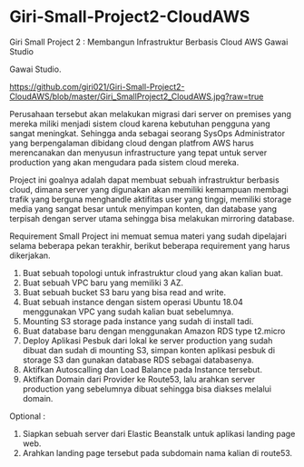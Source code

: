 # Giri-Small-Project2-CloudAWS
Giri Small Project 2 : Membangun Infrastruktur Berbasis Cloud AWS Gawai Studio


Gawai Studio. 

https://github.com/giri021/Giri-Small-Project2-CloudAWS/blob/master/Giri_SmallProject2_CloudAWS.jpg?raw=true

Perusahaan tersebut akan melakukan migrasi dari server on premises yang mereka miliki menjadi sistem cloud karena kebutuhan pengguna yang sangat
meningkat. Sehingga anda sebagai seorang SysOps Administrator yang berpengalaman dibidang cloud dengan platfrom AWS harus merencanakan dan menyusun infrastructure
yang tepat untuk server production yang akan mengudara pada sistem cloud mereka.

Project ini goalnya adalah dapat membuat sebuah infrastruktur berbasis cloud, dimana server yang digunakan akan memiliki kemampuan membagi trafik yang berguna
menghandle aktifitas user yang tinggi, memiliki storage media yang sangat besar untuk menyimpan konten, dan database yang terpisah dengan server utama sehingga bisa
melakukan mirroring database.

Requirement
Small Project ini memuat semua materi yang sudah dipelajari selama beberapa pekan
terakhir, berikut beberapa requirement yang harus dikerjakan.
1. Buat sebuah topologi untuk infrastruktur cloud yang akan kalian buat.
2. Buat sebuah VPC baru yang memiliki 3 AZ.
3. Buat sebuah bucket S3 baru yang bisa read and write.
4. Buat sebuah instance dengan sistem operasi Ubuntu 18.04 menggunakan VPC yang
sudah kalian buat sebelumnya.
5. Mounting S3 storage pada instance yang sudah di install tadi.
6. Buat database baru dengan menggunakan Amazon RDS type t2.micro
7. Deploy Aplikasi Pesbuk dari lokal ke server production yang sudah dibuat dan sudah
di mounting S3, simpan konten aplikasi pesbuk di storage S3 dan gunakan database
RDS sebagai databasenya.
8. Aktifkan Autoscalling dan Load Balance pada Instance tersebut.
9. Aktifkan Domain dari Provider ke Route53, lalu arahkan server production yang
sebelumnya dibuat sehingga bisa diakses melalui domain.

Optional :
1. Siapkan sebuah server dari Elastic Beanstalk untuk aplikasi landing page web.
2. Arahkan landing page tersebut pada subdomain nama kalian di route53.

